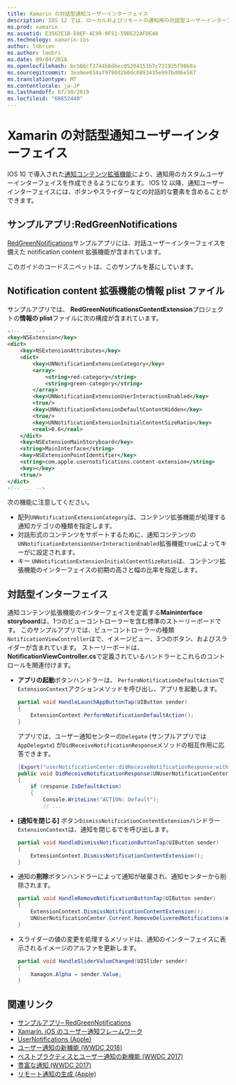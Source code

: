 ```yaml
---
title: Xamarin の対話型通知ユーザーインターフェイス
description: IOS 12 では、ローカルおよびリモートの通知用の対話型ユーザーインターフェイスを作成することができます。 このガイドでは、Xamarin iOS でこれらの機能を使用する方法について説明します。
ms.prod: xamarin
ms.assetid: E3562E1B-E0EF-4C99-9F51-59DE22AFDE46
ms.technology: xamarin-ios
author: lobrien
ms.author: laobri
ms.date: 09/04/2018
ms.openlocfilehash: bc566cf3744b8d6ec05204153b7c731935f98b8a
ms.sourcegitcommit: 3ea9ee034af9790d2b0dc0893435e997bd06e587
ms.translationtype: MT
ms.contentlocale: ja-JP
ms.lasthandoff: 07/30/2019
ms.locfileid: "68652440"
---
```

# <a name="interactive-notification-user-interfaces-in-xamarinios"></a>Xamarin の対話型通知ユーザーインターフェイス

IOS 10 で導入された[通知コンテンツ拡張機能](~/ios/platform/user-notifications/advanced-user-notifications.md)により、通知用のカスタムユーザーインターフェイスを作成できるようになります。 IOS 12 以降、通知ユーザーインターフェイスには、ボタンやスライダーなどの対話的な要素を含めることができます。

## <a name="sample-app-redgreennotifications"></a>サンプルアプリ:RedGreenNotifications

[RedGreenNotifications](https://docs.microsoft.com/samples/xamarin/ios-samples/ios12-redgreennotifications)サンプルアプリには、対話ユーザーインターフェイスを備えた notification content 拡張機能が含まれています。

このガイドのコードスニペットは、このサンプルを基にしています。

## <a name="notification-content-extension-infoplist-file"></a>Notification content 拡張機能の情報 plist ファイル

サンプルアプリでは、 **RedGreenNotificationsContentExtension**プロジェクトの**情報の plist**ファイルに次の構成が含まれています。

```xml
<!-- ... -->
<key>NSExtension</key>
<dict>
    <key>NSExtensionAttributes</key>
    <dict>
        <key>UNNotificationExtensionCategory</key>
        <array>
            <string>red-category</string>
            <string>green-category</string>
        </array>
        <key>UNNotificationExtensionUserInteractionEnabled</key>
        <true/>
        <key>UNNotificationExtensionDefaultContentHidden</key>
        <true/>
        <key>UNNotificationExtensionInitialContentSizeRatio</key>
        <real>0.6</real>
    </dict>
    <key>NSExtensionMainStoryboard</key>
    <string>MainInterface</string>
    <key>NSExtensionPointIdentifier</key>
    <string>com.apple.usernotifications.content-extension</string>
    <key></key>
    <true/>
</dict>
<!-- ... -->
```

次の機能に注意してください。

- 配列`UNNotificationExtensionCategory`は、コンテンツ拡張機能が処理する通知カテゴリの種類を指定します。
- 対話形式のコンテンツをサポートするために、通知コンテンツの`UNNotificationExtensionUserInteractionEnabled`拡張機能`true`によってキーがに設定されます。
- キー `UNNotificationExtensionInitialContentSizeRatio`は、コンテンツ拡張機能のインターフェイスの初期の高さと幅の比率を指定します。

## <a name="interactive-interface"></a>対話型インターフェイス

通知コンテンツ拡張機能のインターフェイスを定義する**Maininterface storyboard**は、1つのビューコントローラーを含む標準のストーリーボードです。 このサンプルアプリでは、ビューコントローラーの種類`NotificationViewController`はで、イメージビュー、3つのボタン、およびスライダーが含まれています。 ストーリーボードは、 **NotificationViewController.cs**で定義されているハンドラーとこれらのコントロールを関連付けます。

- **アプリの起動**ボタンハンドラーは、 `PerformNotificationDefaultAction`で`ExtensionContext`アクションメソッドを呼び出し、アプリを起動します。

    ```csharp
    partial void HandleLaunchAppButtonTap(UIButton sender)
    {
        ExtensionContext.PerformNotificationDefaultAction();
    }
    ```

    アプリでは、ユーザー通知センターの`Delegate` (サンプルアプリでは`AppDelegate`) が`DidReceiveNotificationResponse`メソッドの相互作用に応答できます。

    ```csharp
    [Export("userNotificationCenter:didReceiveNotificationResponse:withCompletionHandler:")]
    public void DidReceiveNotificationResponse(UNUserNotificationCenter center, UNNotificationResponse response, System.Action completionHandler)
    {
        if (response.IsDefaultAction)
        {
            Console.WriteLine("ACTION: Default");
            // ...
    ```

- **[通知を閉じる]** ボタン`DismissNotificationContentExtension`ハンドラー `ExtensionContext`は、通知を閉じるでを呼び出します。

    ```csharp
    partial void HandleDismissNotificationButtonTap(UIButton sender)
    {
        ExtensionContext.DismissNotificationContentExtension();
    }
    ```

- 通知の**削除**ボタンハンドラーによって通知が破棄され、通知センターから削除されます。

    ```csharp
    partial void HandleRemoveNotificationButtonTap(UIButton sender)
    {
        ExtensionContext.DismissNotificationContentExtension();
        UNUserNotificationCenter.Current.RemoveDeliveredNotifications(new string[] { notification.Request.Identifier });
    }
    ```

- スライダーの値の変更を処理するメソッドは、通知のインターフェイスに表示されるイメージのアルファを更新します。

    ```csharp
    partial void HandleSliderValueChanged(UISlider sender)
    {
        Xamagon.Alpha = sender.Value;
    }
    ```

## <a name="related-links"></a>関連リンク

- [サンプルアプリ– RedGreenNotifications](https://docs.microsoft.com/samples/xamarin/ios-samples/ios12-redgreennotifications)
- [Xamarin. iOS のユーザー通知フレームワーク](~/ios/platform/user-notifications/index.md)
- [UserNotifications (Apple)](https://developer.apple.com/documentation/usernotifications?language=objc)
- [ユーザー通知の新機能 (WWDC 2018)](https://developer.apple.com/videos/play/wwdc2018/710/)
- [ベストプラクティスとユーザー通知の新機能 (WWDC 2017)](https://developer.apple.com/videos/play/wwdc2017/708/)
- [豊富な通知 (WWDC 2017)](https://developer.apple.com/videos/play/wwdc2017/817/)
- [リモート通知の生成 (Apple)](https://developer.apple.com/documentation/usernotifications/setting_up_a_remote_notification_server/generating_a_remote_notification)
